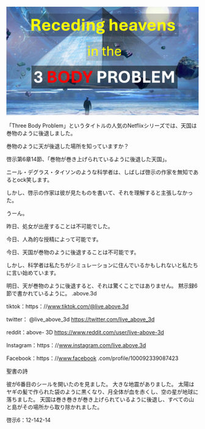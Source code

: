 ![Video cover image](../cover.jpeg "cover-photo")

「Three Body Problem」というタイトルの人気のNetflixシリーズでは、天国は巻物のように後退しました。

巻物のように天が後退した場所を知っていますか？

啓示第6章14節、「巻物が巻き上げられているように後退した天国」。

ニール・デグラス・タイソンのような科学者は、しばしば啓示の作家を無知であるとock笑します。

しかし、啓示の作家は彼が見たものを書いて、それを理解すると主張しなかった。

うーん。

昨日、処女が出産することは不可能でした。

今日、人為的な授精によって可能です。

今日、天国が巻物のように後退することは不可能です。

しかし、科学者は私たちがシミュレーションに住んでいるかもしれないと私たちに言い始めています。

明日、天が巻物のように後退すると、それは驚くことではありません。 黙示録6節で書かれているように。 .above.3d

tiktok：https：//www.tiktok.com/@live.above.3d

twitter： @live_above_3d https://twitter.com/live_above_3d

reddit：above- 3D https://www.reddit.com/user/live-above-3d

Instagram：https：//www.instagram.com/live.above.3d

Facebook：https：//www.facebook .com/profile/100092339087423

聖書の詩

彼が6番目のシールを開いたのを見ました。 大きな地震がありました。 太陽はヤギの髪で作られた袋のように黒くなり、月全体が血を赤くし、空の星が地球に落ちました。 天国は巻き巻きが巻き上げられているように後退し、すべての山と島がその場所から取り除かれました。

啓示6：12-142-14